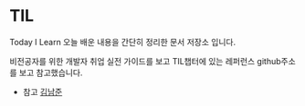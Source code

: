 # TIL
Today I Learn 오늘 배운 내용을 간단히 정리한 문서 저장소 입니다.

비전공자를 위한 개발자 취업 실전 가이드를 보고 TIL챕터에 있는 레퍼런스 github주소를 보고 참고했습니다.
- 참고 [김남준](https://github.com/namjunemy/TIL)
 
